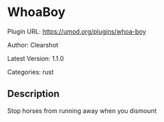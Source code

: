 # WhoaBoy

Plugin URL: https://umod.org/plugins/whoa-boy

Author: Clearshot

Latest Version: 1.1.0

Categories: rust

## Description

Stop horses from running away when you dismount
